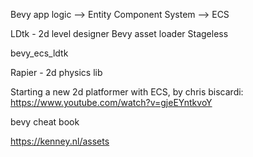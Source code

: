 Bevy app logic --> Entity Component System --> ECS

LDtk - 2d level designer
Bevy asset loader
Stageless

bevy_ecs_ldtk

Rapier - 2d physics lib

Starting a new 2d platformer with ECS, by chris biscardi:
https://www.youtube.com/watch?v=gjeEYntkvoY

bevy cheat book

https://kenney.nl/assets
